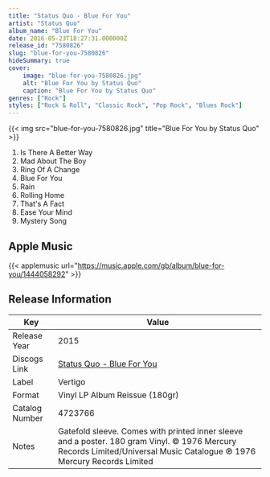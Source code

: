 ```yaml
---
title: "Status Quo - Blue For You"
artist: "Status Quo"
album_name: "Blue For You"
date: 2016-05-23T18:27:31.000000Z
release_id: "7580826"
slug: "blue-for-you-7580826"
hideSummary: true
cover:
    image: "blue-for-you-7580826.jpg"
    alt: "Blue For You by Status Quo"
    caption: "Blue For You by Status Quo"
genres: ["Rock"]
styles: ["Rock & Roll", "Classic Rock", "Pop Rock", "Blues Rock"]
---
```


{{< img src="blue-for-you-7580826.jpg" title="Blue For You by Status Quo" >}}

<!-- section break -->

1. Is There A Better Way
2. Mad About The Boy
3. Ring Of A Change
4. Blue For You
5. Rain
6. Rolling Home
7. That's A Fact
8. Ease Your Mind
9. Mystery Song

<!-- section break -->




## Apple Music
{{< applemusic url="https://music.apple.com/gb/album/blue-for-you/1444058292" >}}






## Release Information
|  Key           | Value                                                |
| ---------------| ---------------------------------------------------- |
| Release Year   | 2015                                   |
| Discogs Link   | [Status Quo - Blue For You](https://www.discogs.com/release/7580826-Status-Quo-Blue-For-You) |
| Label          | Vertigo |
| Format         | Vinyl LP Album Reissue (180gr) |
| Catalog Number | 4723766 |
| Notes | Gatefold sleeve.  Comes with printed inner sleeve and a poster. 180 gram Vinyl.  © 1976 Mercury Records Limited/Universal Music Catalogue ℗ 1976 Mercury Records Limited |